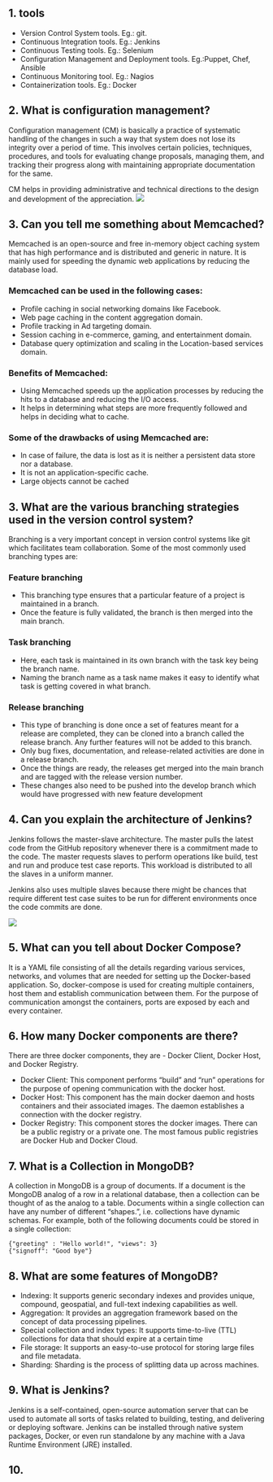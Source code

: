 ## 1. tools
- Version Control System tools. Eg.: git.
- Continuous Integration tools. Eg.: Jenkins
- Continuous Testing tools. Eg.: Selenium
- Configuration Management and Deployment tools. Eg.:Puppet, Chef, Ansible
- Continuous Monitoring tool. Eg.: Nagios
- Containerization tools. Eg.: Docker
## 2.  What is configuration management?
Configuration management (CM) is basically a practice of systematic handling of the changes in such a way that system does not lose its integrity over a period of time. This involves certain policies, techniques, procedures, and tools for evaluating change proposals, managing them, and tracking their progress along with maintaining appropriate documentation for the same.

CM helps in providing administrative and technical directions to the design and development of the appreciation.
![](https://s3.ap-south-1.amazonaws.com/myinterviewtrainer-domestic/public_assets/assets/000/000/082/original/DevOps_Configuration_Management.jpg?1614931170)
## 3. Can you tell me something about Memcached?
Memcached is an open-source and free in-memory object caching system that has high performance and is distributed and generic in nature. It is mainly used for speeding the dynamic web applications by reducing the database load.

### Memcached can be used in the following cases:

- Profile caching in social networking domains like Facebook.
- Web page caching in the content aggregation domain.
- Profile tracking in Ad targeting domain.
- Session caching in e-commerce, gaming, and entertainment domain.
- Database query optimization and scaling in the Location-based services domain.
### Benefits of Memcached:

- Using Memcached speeds up the application processes by reducing the hits to a database and reducing the I/O access.
- It helps in determining what steps are more frequently followed and helps in deciding what to cache.
### Some of the drawbacks of using Memcached are:

- In case of failure, the data is lost as it is neither a persistent data store nor a database.
- It is not an application-specific cache.
- Large objects cannot be cached
## 3. What are the various branching strategies used in the version control system?
Branching is a very important concept in version control systems like git which facilitates team collaboration. Some of the most commonly used branching types are:

### Feature branching

- This branching type ensures that a particular feature of a project is maintained in a branch.
- Once the feature is fully validated, the branch is then merged into the main branch.
### Task branching

- Here, each task is maintained in its own branch with the task key being the branch name.
- Naming the branch name as a task name makes it easy to identify what task is getting covered in what branch.
### Release branching

- This type of branching is done once a set of features meant for a release are completed, they can be cloned into a branch called the release branch. Any further features will not be added to this branch.
- Only bug fixes, documentation, and release-related activities are done in a release branch.
- Once the things are ready, the releases get merged into the main branch and are tagged with the release version number.
- These changes also need to be pushed into the develop branch which would have progressed with new feature development

## 4. Can you explain the architecture of Jenkins?
Jenkins follows the master-slave architecture. The master pulls the latest code from the GitHub repository whenever there is a commitment made to the code. The master requests slaves to perform operations like build, test and run and produce test case reports. This workload is distributed to all the slaves in a uniform manner.

Jenkins also uses multiple slaves because there might be chances that require different test case suites to be run for different environments once the code commits are done.

![](https://s3.ap-south-1.amazonaws.com/myinterviewtrainer-domestic/public_assets/assets/000/000/088/original/Architecture_of_Jenkins.jpg?1614937110)

## 5. What can you tell about Docker Compose?
It is a YAML file consisting of all the details regarding various services, networks, and volumes that are needed for setting up the Docker-based application. So, docker-compose is used for creating multiple containers, host them and establish communication between them. For the purpose of communication amongst the containers, ports are exposed by each and every container.
## 6. How many Docker components are there?
There are three docker components, they are - Docker Client, Docker Host, and Docker Registry.

- Docker Client: This component performs “build” and “run” operations for the purpose of opening communication with the docker host.
- Docker Host: This component has the main docker daemon and hosts containers and their associated images. The daemon establishes a connection with the docker registry.
- Docker Registry: This component stores the docker images. There can be a public registry or a private one. The most famous public registries are Docker Hub and Docker Cloud.

## 7. What is a Collection in MongoDB?
A collection in MongoDB is a group of documents. If a document is the MongoDB analog of a row in a relational database, then a collection can be thought of as the analog to a table.
Documents within a single collection can have any number of different “shapes.”, i.e. collections have dynamic schemas. 
For example, both of the following documents could be stored in a single collection:
```
{"greeting" : "Hello world!", "views": 3}
{"signoff": "Good bye"}
```
## 8. What are some features of MongoDB?
- Indexing: It supports generic secondary indexes and provides unique, compound, geospatial, and full-text indexing capabilities as well.
- Aggregation: It provides an aggregation framework based on the concept of data processing pipelines.
- Special collection and index types: It supports time-to-live (TTL) collections for data that should expire at a certain time
- File storage: It supports an easy-to-use protocol for storing large files and file metadata.
- Sharding: Sharding is the process of splitting data up across machines.
## 9. What is Jenkins?
Jenkins is a self-contained, open-source automation server that can be used to automate all sorts of tasks related to building, testing, and delivering or deploying software. Jenkins can be installed through native system packages, Docker, or even run standalone by any machine with a Java Runtime Environment (JRE) installed.
## 10. 